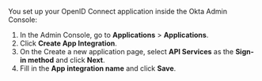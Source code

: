 You set up your OpenID Connect application inside the Okta Admin Console:

1. In the Admin Console, go to **Applications** > **Applications**.
1. Click **Create App Integration**.
1. On the Create a new application page, select **API Services** as the **Sign-in method** and click **Next**.
1. Fill in the **App integration name** and click **Save**.
